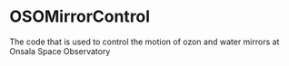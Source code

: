 # OSOMirrorControl
The code that is used to control the motion of ozon and water mirrors at Onsala Space Observatory
